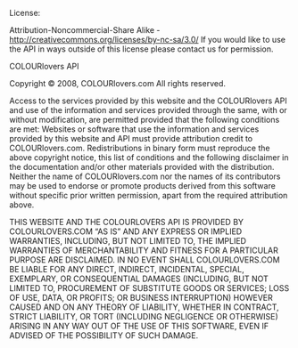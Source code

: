 License:

Attribution-Noncommercial-Share Alike - http://creativecommons.org/licenses/by-nc-sa/3.0/
If you would like to use the API in ways outside of this license please contact us for permission.

COLOURlovers API

Copyright © 2008, COLOURlovers.com
All rights reserved.

Access to the services provided by this website and the COLOURlovers API and use of the information and services provided through the same, with or without modification, are permitted provided that the following conditions are met: 
Websites or software that use the information and services provided by this website and API must provide attribution credit to COLOURlovers.com.
Redistributions in binary form must reproduce the above copyright notice, this list of conditions and the following disclaimer in the documentation and/or other materials provided with the distribution.
Neither the name of COLOURlovers.com nor the names of its contributors may be used to endorse or promote products derived from this software without specific prior written permission, apart from the required attribution above.

THIS WEBSITE AND THE COLOURLOVERS API IS PROVIDED BY COLOURLOVERS.COM “AS IS” AND ANY EXPRESS OR IMPLIED WARRANTIES, INCLUDING, BUT NOT LIMITED TO, THE IMPLIED WARRANTIES OF MERCHANTABILITY AND FITNESS FOR A PARTICULAR PURPOSE ARE DISCLAIMED. IN NO EVENT SHALL COLOURLOVERS.COM BE LIABLE FOR ANY DIRECT, INDIRECT, INCIDENTAL, SPECIAL, EXEMPLARY, OR CONSEQUENTIAL DAMAGES (INCLUDING, BUT NOT LIMITED TO, PROCUREMENT OF SUBSTITUTE GOODS OR SERVICES; LOSS OF USE, DATA, OR PROFITS; OR BUSINESS INTERRUPTION) HOWEVER CAUSED AND ON ANY THEORY OF LIABILITY, WHETHER IN CONTRACT, STRICT LIABILITY, OR TORT (INCLUDING NEGLIGENCE OR OTHERWISE) ARISING IN ANY WAY OUT OF THE USE OF THIS SOFTWARE, EVEN IF ADVISED OF THE POSSIBILITY OF SUCH DAMAGE.
